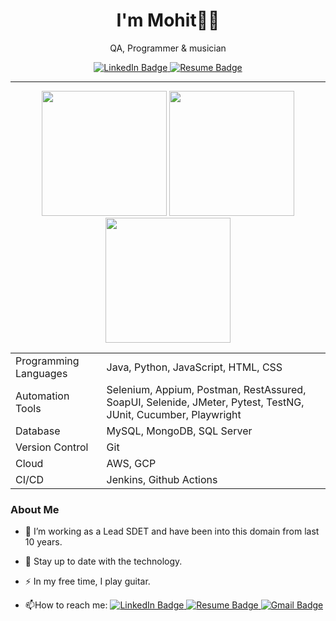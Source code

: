 <div align = "center>
<img src="https://media.giphy.com/media/9apbJ0zKpujFkOLzmy/giphy.gif" width = "300"></img>
 </div>
<h1 align = "center">I'm Mohit👋🏼</h1>
<p align="center"> QA, Programmer &  musician </p>
<div align="center">
  <a href="https://www.linkedin.com/in/mlohani2/">
    <img src="https://img.shields.io/badge/LinkedIn-blue?style=for-the-badge&logo=linkedin&logoColor=white" alt="LinkedIn Badge"/>
  </a>
  <a href="https://lohani-mohit.github.io/my-site/">
    <img src="https://img.shields.io/badge/about-me-black?style=for-the-badge&logo=indeed&logoColor=white" alt="Resume Badge"/>
  </a>
</div>

<hr>
<div align = "center">
<img src="https://media.giphy.com/media/3iyKHMIKg5VWG6qHUm/giphy.gif" width = "200"></img>
<img src="https://media.giphy.com/media/qPTyrrtmmjbjZtmSJG/giphy.gif" width = "200"></img>
 <img src="https://media.giphy.com/media/ZDTbix65Me1YDNLDF3/giphy.gif" width = "200"></img>
</div>

  <table>
        <tr>
            <td>Programming Languages</td>
            <td>Java, Python, JavaScript, HTML, CSS</td>
        </tr>
        <tr>
            <td>Automation Tools</td>
            <td>Selenium, Appium, Postman, RestAssured, SoapUI, Selenide, JMeter, Pytest, TestNG, JUnit, Cucumber,
                Playwright</td>
        </tr>
        <tr>
            <td>Database</td>
            <td>MySQL, MongoDB, SQL Server</td>
        </tr>
        <tr>
            <td>Version Control</td>
            <td>Git</td>
        </tr>
        <tr>
            <td>Cloud</td>
            <td>AWS, GCP</td>
        </tr>
        <tr>
            <td>CI/CD</td>
            <td>Jenkins, Github Actions</td>
        </tr>
    </table>

<h3> About Me </h3>

- :telescope: I’m working as a Lead SDET and have been into this domain from last 10 years.

- :seedling: Stay up to date with the technology.

- :zap: In my free time, I play guitar.

- :mailbox:How to reach me:
  <a href="https://www.linkedin.com/in/mlohani2/">
    <img src="https://img.shields.io/badge/LinkedIn-blue?logo=linkedin&logoColor=white" alt="LinkedIn Badge"/>
  </a>
  <a href="https://lohani-mohit.github.io/my-site/">
    <img src="https://img.shields.io/badge/about-me-black?logo=indeed&logoColor=white" alt="Resume Badge"/>
  </a>
  <a href="mailto:mohit.lohanivk@gmail.com">
    <img src="https://img.shields.io/badge/contact%20me-blue?logo=gmail&logoColor=white" alt="Gmail Badge"/>
  </a>


